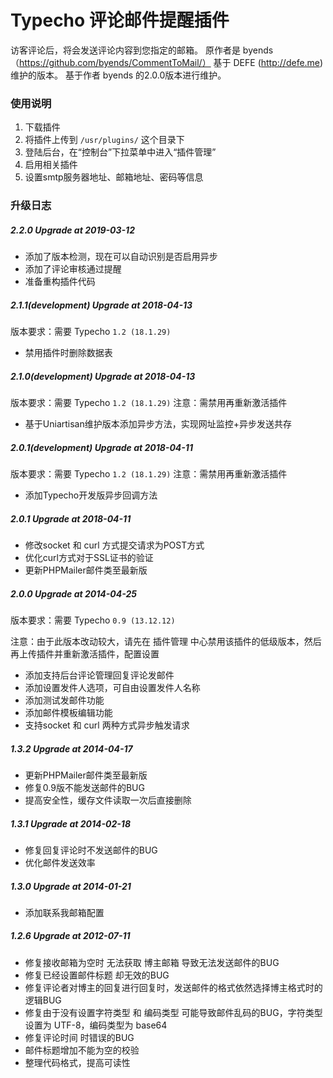Typecho 评论邮件提醒插件
=============
访客评论后，将会发送评论内容到您指定的邮箱。
原作者是 byends（https://github.com/byends/CommentToMail/） 基于 DEFE (http://defe.me) 维护的版本。
基于作者 byends 的2.0.0版本进行维护。


### 使用说明
1. 下载插件
2. 将插件上传到 `/usr/plugins/` 这个目录下
3. 登陆后台，在“控制台”下拉菜单中进入“插件管理”
4. 启用相关插件
5. 设置smtp服务器地址、邮箱地址、密码等信息

### 升级日志

##### 2.2.0 Upgrade at 2019-03-12
- 添加了版本检测，现在可以自动识别是否启用异步
- 添加了评论审核通过提醒
- 准备重构插件代码

##### 2.1.1(development) Upgrade at 2018-04-13
版本要求：需要 Typecho `1.2 (18.1.29)`
- 禁用插件时删除数据表

##### 2.1.0(development) Upgrade at 2018-04-13
版本要求：需要 Typecho `1.2 (18.1.29)`
注意：需禁用再重新激活插件
- 基于Uniartisan维护版本添加异步方法，实现网址监控+异步发送共存

##### 2.0.1(development) Upgrade at 2018-04-11
版本要求：需要 Typecho `1.2 (18.1.29)`
注意：需禁用再重新激活插件
- 添加Typecho开发版异步回调方法


##### 2.0.1 Upgrade at 2018-04-11
- 修改socket 和 curl 方式提交请求为POST方式
- 优化curl方式对于SSL证书的验证
- 更新PHPMailer邮件类至最新版

##### 2.0.0 Upgrade at 2014-04-25

版本要求：需要 Typecho `0.9 (13.12.12)`

注意：由于此版本改动较大，请先在 插件管理 中心禁用该插件的低级版本，然后再上传插件并重新激活插件，配置设置
- 添加支持后台评论管理回复评论发邮件
- 添加设置发件人选项，可自由设置发件人名称
- 添加测试发邮件功能
- 添加邮件模板编辑功能
- 支持socket 和 curl 两种方式异步触发请求

##### 1.3.2 Upgrade at 2014-04-17
- 更新PHPMailer邮件类至最新版
- 修复0.9版不能发送邮件的BUG
- 提高安全性，缓存文件读取一次后直接删除

##### 1.3.1 Upgrade at 2014-02-18
- 修复回复评论时不发送邮件的BUG
- 优化邮件发送效率

##### 1.3.0 Upgrade at 2014-01-21
 - 添加联系我邮箱配置
 
##### 1.2.6 Upgrade at 2012-07-11
- 修复接收邮箱为空时 无法获取 博主邮箱 导致无法发送邮件的BUG
- 修复已经设置邮件标题 却无效的BUG
- 修复评论者对博主的回复进行回复时，发送邮件的格式依然选择博主格式时的逻辑BUG
- 修复由于没有设置字符类型 和 编码类型 可能导致邮件乱码的BUG，字符类型设置为 UTF-8，编码类型为 base64
- 修复评论时间  时错误的BUG
- 邮件标题增加不能为空的校验
- 整理代码格式，提高可读性
